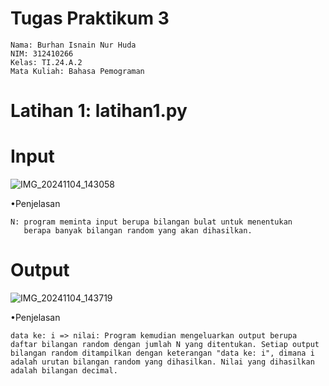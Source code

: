 # Tugas Praktikum 3

    Nama: Burhan Isnain Nur Huda
    NIM: 312410266
    Kelas: TI.24.A.2
    Mata Kuliah: Bahasa Pemograman

# Latihan 1: latihan1.py

# Input
![IMG_20241104_143058](https://github.com/user-attachments/assets/5fcda2e7-f710-43ac-8b91-3fa766a0d6aa)

•Penjelasan

    N: program meminta input berupa bilangan bulat untuk menentukan
       berapa banyak bilangan random yang akan dihasilkan.

# Output 
![IMG_20241104_143719](https://github.com/user-attachments/assets/c3a3db59-024d-4707-8890-d00c873b454f)

•Penjelasan

    data ke: i => nilai: Program kemudian mengeluarkan output berupa daftar bilangan random dengan jumlah N yang ditentukan. Setiap output bilangan random ditampilkan dengan keterangan "data ke: i", dimana i adalah urutan bilangan random yang dihasilkan. Nilai yang dihasilkan adalah bilangan decimal.
